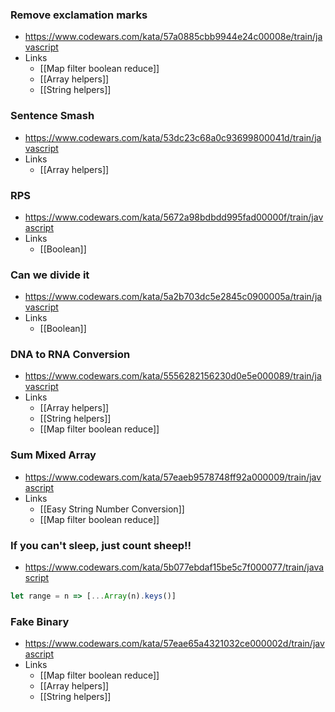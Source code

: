 ### Remove exclamation marks
- https://www.codewars.com/kata/57a0885cbb9944e24c00008e/train/javascript
- Links
	- [[Map filter boolean reduce]]
	- [[Array helpers]]
	- [[String helpers]]
### Sentence Smash
- https://www.codewars.com/kata/53dc23c68a0c93699800041d/train/javascript
- Links
	- [[Array helpers]]
### RPS
- https://www.codewars.com/kata/5672a98bdbdd995fad00000f/train/javascript
- Links
	- [[Boolean]]
	
### Can we divide it
- https://www.codewars.com/kata/5a2b703dc5e2845c0900005a/train/javascript
- Links
	- [[Boolean]]

### DNA to RNA Conversion
- https://www.codewars.com/kata/5556282156230d0e5e000089/train/javascript
- Links
	- [[Array helpers]]
	- [[String helpers]]
	- [[Map filter boolean reduce]]
	
### Sum Mixed Array
- https://www.codewars.com/kata/57eaeb9578748ff92a000009/train/javascript
- Links
	- [[Easy String Number Conversion]]
	- [[Map filter boolean reduce]]

### If you can't sleep, just count sheep!!
- https://www.codewars.com/kata/5b077ebdaf15be5c7f000077/train/javascript

```js
let range = n => [...Array(n).keys()]
```

### Fake Binary
- https://www.codewars.com/kata/57eae65a4321032ce000002d/train/javascript
- Links
	- [[Map filter boolean reduce]]
	- [[Array helpers]]
	- [[String helpers]]